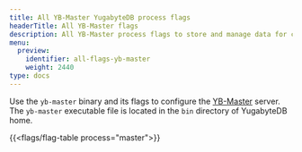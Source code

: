 ```yaml
---
title: All YB-Master YugabyteDB process flags
headerTitle: All YB-Master flags
description: All YB-Master process flags to store and manage data for client applications.
menu:
  preview:
    identifier: all-flags-yb-master
    weight: 2440
type: docs
---
```


Use the `yb-master` binary and its flags to configure the [YB-Master](../../../architecture/concepts/yb-master/) server. The `yb-master` executable file is located in the `bin` directory of YugabyteDB home.

{{<flags/flag-table process="master">}}
